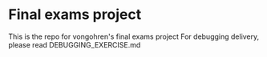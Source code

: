 # Final exams project

This is the repo for vongohren's final exams project
For debugging delivery, please read DEBUGGING_EXERCISE.md
